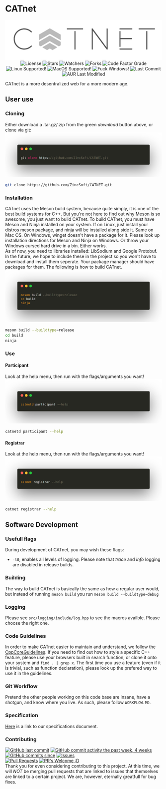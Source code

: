 # CATnet
<p align="center">
  <a href="github.com/ZincSoft/CATNET" target="blank"><img src="assets/logo.png" alt="CATNET Logo" /></a>
    <img src="https://img.shields.io/github/license/ZincSoft/CATNET?:ZincSoft:/CATNET?label=License&style=flat" alt="License">
    <img src="https://img.shields.io/github/stars/ZincSoft/CATNET?:ZincSoft:/CATNET?label=Stars&tyle=flat" alt="Stars">
    <img src="https://img.shields.io/github/watchers/ZincSoft/CATNET?style=social&label=Watchers&style=flat" alt="Watchers">
    <img src="https://img.shields.io/github/forks/ZincSoft/CATNET?style=social&label=Forks&style=flat" alt = "Forks">
    <img src="https://img.shields.io/codefactor/grade/github/ZincSoft/CATNET?label=Code%20Factor%20Grade" alt="Code Factor Grade">
    <img src="https://img.shields.io/badge/Linux-Supported-green" alt="Linux Supported!">
    <img src="https://img.shields.io/badge/MacOS-Supported-green" alt="MacOS Supported!">
	<img src="https://img.shields.io/badge/Windows-Nope.%20Support%20Planned-red" alt="Fuck Windows!">
    <img src="https://img.shields.io/github/last-commit/ZincSoft/Catnet.svg" alt="Last Commit">
    <img src="https://img.shields.io/aur/last-modified/Catnet.svg" alt="AUR Last Modified">
</p>
CATnet is a more desentralized web for a more modern age.

## User use
### Cloning
Either download a .tar.gz/.zip from the green *download* button above, or clone via git:
![Cloning](assets/cloning.png)
```bash
git clone https://github.com/ZincSoft/CATNET.git
```
### Installation
CATnet uses the Meson build system, because quite simply, it is one of the best build systems for C++. But you're not here to find out why Meson is so awesome, you just want to build CATnet. To build CATnet, you must have Meson and Ninja installed on your system.
If on Linux, just install your distros meson package, and ninja will be installed along side it. Same on Mac OS. On Windows, winget doesn't have a package for it. Please look up installation directions for Meson and Ninja on Windows. Or throw your Windows cursed hard drive in a bin. Either works.  
As of now, you need to libraries installed: LibSodium and Google Protobuf. In the future, we hope to include these in the project so you won't have to download and install them seperate. Your package manager should have packages for them. The following is how to build CATnet.  
![Building](assets/build.png)
```bash
meson build --buildtype=release
cd build
ninja
```

### Use
#### Participant
Look at the help menu, then run with the flags/arguments you want!
![Participant](assets/participant.png)
```bash
catnetd participant --help
```

#### Registrar
Look at the help menu, then run with the flags/arguments you want!
![Registrar](assets/registrar.png)
```bash
catnet registrar --help
```


## Software Development
### Usefull flags
During development of CATnet, you may wish these flags:
* `-l0`, enables all levels of logging. Please note that *trace* and *info* logging are disabled in release builds.

### Building
The way to build CATnet is basically the same as how a regular user would, but instead of running `meson build` you run `meson build --buildtype=debug`

### Logging
Please see `src/logging/include/log.hpp` to see the macros availble. Please choose the right one.

### Code Guidelines
In order to make CATnet easier to maintain and understand, we follow the [CppCoreGuidelines](http://isocpp.github.io/CppCoreGuidelines/CppCoreGuidelines). If you need to find out how to style a specific C++ feature, please use your browsers built in search function, or clone it onto your system and `find . | grep x`.
The first time you use a feature (even if it is trivial, such as function declaration), please look up the prefered way to use it in the guidelines.

### Git Workflow
Pretend the other people working on this code base are insane, have a shotgun, and know where you live. As such, please follow `WORKFLOW.MD`.

### Specification
[Here](https://docs.google.com/document/d/1t3FXJTDr-h4J9iPvzBLDdCKGJAukKruhrJjNaMWRgq0/edit?ts=5fc41d5f#heading=h.3bqhl2hpdgyy) is a link to our specifications document.

### Contributing
[![GitHub last commit](https://img.shields.io/github/last-commit/zincsoft/catnet.svg?style=flat)]()
[![GitHub commit activity the past week, 4 weeks](https://img.shields.io/github/commit-activity/y/zincsoft/catnet.svg?style=flat)]()
[![GitHub commits since](https://img.shields.io/github/commits-since/zincsoft/catnet/v1.2.0.svg)]()
[![Issues](https://img.shields.io/github/issues-raw/tterb/PlayMusic.svg?maxAge=25000)](https://github.com/zincsoft/catnet/issues)  
[![Pull Requests](https://img.shields.io/github/issues-pr/zincsoft/catnet.svg?style=flat)]()
[![PR's Welcome :D](https://img.shields.io/badge/PRs-welcome-brightgreen.svg?style=flat)](http://makeapullrequest.com)  
Thank you for even considering contributing to this project. At this time, we will *NOT* be merging pull requests that are linked to issues that themselves are linked to a certain project. We are, however, eternally greatfull for bug fixes.

